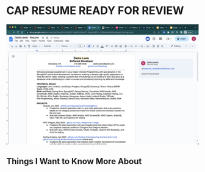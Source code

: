 # CAP RESUME READY FOR REVIEW

![Resume Review](img/resumeReviewScreenshot.png)

## Things I Want to Know More About
